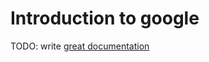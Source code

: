 # Introduction to google

TODO: write [great documentation](http://jacobian.org/writing/great-documentation/what-to-write/)

